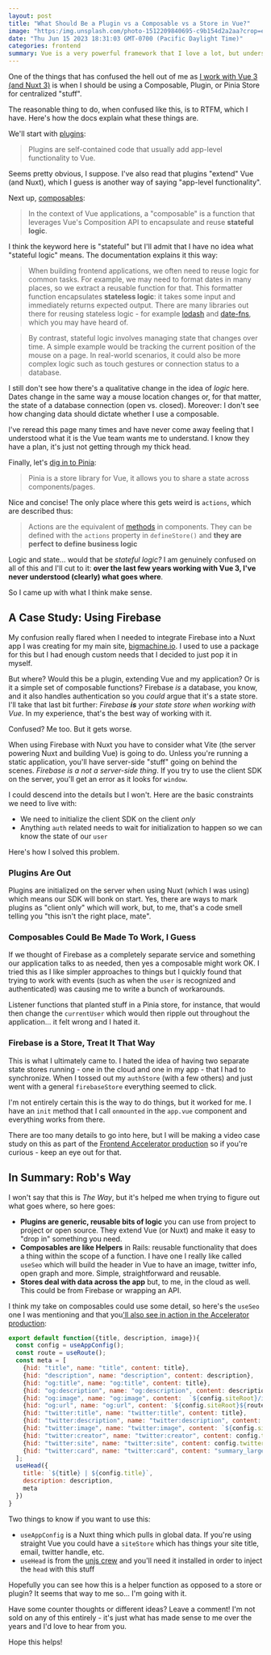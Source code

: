 ```yaml
---
layout: post
title: "What Should Be a Plugin vs a Composable vs a Store in Vue?"
image: "https:/img.unsplash.com/photo-1512209840695-c9b154d2a2aa?crop=entropy&cs=tinysrgb&fit=max&fm=jpg&ixid=M3wxMTc3M3wwfDF8c2VhcmNofDYwfHx0aHJlZXxlbnwwfHx8fDE2ODY4NTA3MTd8MA&ixlib=rb-4.0.3&q=80&w=2000"
date: "Thu Jun 15 2023 18:31:03 GMT-0700 (Pacific Daylight Time)"
categories: frontend
summary: Vue is a very powerful framework that I love a lot, but understanding some of the builtin machinery can be extremely confusing. Here's how I deal with that.      
---
```


One of the things that has confused the hell out of me as [I work with Vue 3 (and Nuxt 3)](//frontend/trying-something-different-a-real-world-tutorial-for-frontend-programming/) is when I should be using a Composable, Plugin, or Pinia Store for centralized "stuff".

The reasonable thing to do, when confused like this, is to RTFM, which I have. Here's how the docs explain what these things are.

We'll start with [plugins](https://vuejs.org/guide/reusability/plugins.html):

> Plugins are self-contained code that usually add app-level functionality to Vue.

Seems pretty obvious, I suppose. I've also read that plugins "extend" Vue (and Nuxt), which I guess is another way of saying "app-level functionality".

Next up, [composables](https://vuejs.org/guide/reusability/composables.html):

> In the context of Vue applications, a "composable" is a function that leverages Vue's Composition API to encapsulate and reuse **stateful logic**.

I think the keyword here is "stateful" but I'll admit that I have no idea what "stateful logic" means. The documentation explains it this way:

> When building frontend applications, we often need to reuse logic for common tasks. For example, we may need to format dates in many places, so we extract a reusable function for that. This formatter function encapsulates **stateless logic**: it takes some input and immediately returns expected output. There are many libraries out there for reusing stateless logic - for example [lodash](https://lodash.com/) and [date-fns](https://date-fns.org/), which you may have heard of.

> By contrast, stateful logic involves managing state that changes over time. A simple example would be tracking the current position of the mouse on a page. In real-world scenarios, it could also be more complex logic such as touch gestures or connection status to a database.

I still don't see how there's a qualitative change in the idea of _logic_ here. Dates change in the same way a mouse location changes or, for that matter, the state of a database connection (open vs. closed). Moreover: I don't see how changing data should dictate whether I use a composable.

I've reread this page many times and have never come away feeling that I understood what it is the Vue team wants me to understand. I know they have a plan, it's just not getting through my thick head.

Finally, let's [dig in to Pinia](https://pinia.vuejs.org/introduction.html):

> Pinia is a store library for Vue, it allows you to share a state across components/pages.

Nice and concise! The only place where this gets weird is `actions`, which are described thus:

> Actions are the equivalent of [methods](https://v3.vuejs.org/guide/data-methods.html#methods) in components. They can be defined with the `actions` property in `defineStore()` and **they are perfect to define business logic**

Logic and state... would that be _stateful logic?_ I am genuinely confused on all of this and I'll cut to it: **over the last few years working with Vue 3, I've never understood (clearly) what goes where**.

So I came up with what I think make sense.

## A Case Study: Using Firebase

My confusion really flared when I needed to integrate Firebase into a Nuxt app I was creating for my main site, [bigmachine.io](https://bigmachine.io). I used to use a package for this but I had enough custom needs that I decided to just pop it in myself.

But where? Would this be a plugin, extending Vue and my application? Or is it a simple set of composable functions? Firebase _is_ a database, you know, and it also handles authentication so you _could_ argue that it's a state store. I'll take that last bit further: _Firebase **is**_ _your state store when working with Vue_. In my experience, that's the best way of working with it.

Confused? Me too. But it gets worse.

When using Firebase with Nuxt you have to consider what Vite (the server powering Nuxt and building Vue) is going to do. Unless you're running a static application, you'll have server-side "stuff" going on behind the scenes. _Firebase is a not a server-side thing_. If you try to use the client SDK on the server, you'll get an error as it looks for `window`.

I could descend into the details but I won't. Here are the basic constraints we need to live with:

* We need to initialize the client SDK on the client _only_
* Anything `auth` related needs to wait for initialization to happen so we can know the state of our `user`

Here's how I solved this problem.

### Plugins Are Out

Plugins are initialized on the server when using Nuxt (which I was using) which means our SDK will bonk on start. Yes, there are ways to mark plugins as "client only" which will work, but, to me, that's a code smell telling you "this isn't the right place, mate".

### Composables Could Be Made To Work, I Guess

If we thought of Firebase as a completely separate service and something our application talks to as needed, then yes a composable might work OK. I tried this as I like simpler approaches to things but I quickly found that trying to work with events (such as when the `user` is recognized and authenticated) was causing me to write a bunch of workarounds.

Listener functions that planted stuff in a Pinia store, for instance, that would then change the `currentUser` which would then ripple out throughout the application... it felt wrong and I hated it.

### Firebase is a Store, Treat It That Way

This is what I ultimately came to. I hated the idea of having two separate state stores running - one in the cloud and one in my app - that I had to synchronize. When I tossed out my `authStore` (with a few others) and just went with a general `firebaseStore` everything seemed to click.

I'm not entirely certain this is the way to do things, but it worked for me. I have an `init` method that I call `onmounted` in the `app.vue` component and everything works from there.

There are too many details to go into here, but I will be making a video case study on this as part of the [Frontend Accelerator production](%5F%5FGHOST%5FURL%5F%5F/frontend-accelerator/) so if you're curious - keep an eye out for that.

## In Summary: Rob's Way

I won't say that this is _The Way_, but it's helped me when trying to figure out what goes where, so here goes:

* **Plugins are generic, reusable bits of logic** you can use from project to project or open source. They extend Vue (or Nuxt) and make it easy to "drop in" something you need.
* **Composables are like Helpers** in Rails: reusable functionality that does a thing within the scope of a function. I have one I really like called `useSeo` which will build the header in Vue to have an image, twitter info, open graph and more. Simple, straightforward and reusable.
* **Stores deal with data across the app** but, to me, in the cloud as well. This could be from Firebase or wrapping an API.

I think my take on composables could use some detail, so here's the `useSeo` one I was mentioning and that you['ll also see in action in the Accelerator production](%5F%5FGHOST%5FURL%5F%5F/frontend-accelerator/):

```js
export default function({title, description, image}){
  const config = useAppConfig();
  const route = useRoute();
  const meta = [
    {hid: "title", name: "title", content: title},
    {hid: "description", name: "description", content: description},
    {hid: "og:title", name: "og:title", content: title},
    {hid: "og:description", name: "og:description", content: description},
    {hid: "og:image", name: "og:image", content:  `${config.siteRoot}/images/${image}`},
    {hid: "og:url", name: "og:url", content: `${config.siteRoot}${route.path}`},
    {hid: "twitter:title", name: "twitter:title", content: title},
    {hid: "twitter:description", name: "twitter:description", content: description},
    {hid: "twitter:image", name: "twitter:image", content: `${config.siteRoot}/images/${image}`},
    {hid: "twitter:creator", name: "twitter:creator", content: config.twitterHandle},
    {hid: "twitter:site", name: "twitter:site", content: config.twitterHandle},
    {hid: "twitter:card", name: "twitter:card", content: "summary_large_image"}
  ];
  useHead({
    title: `${title} | ${config.title}`,
    description: description,
    meta
  })
}
```

Two things to know if you want to use this:

* `useAppConfig` is a Nuxt thing which pulls in global data. If you're using straight Vue you could have a `siteStore` which has things your site title, email, twitter handle, etc.
* `useHead` is from the [unjs crew](https://github.com/unjs/unhead) and you'll need it installed in order to inject the `head` with this stuff

Hopefully you can see how this is a helper function as opposed to a store or plugin? It seems that way to me so... I'm going with it.

Have some counter thoughts or different ideas? Leave a comment! I'm not sold on any of this entirely - it's just what has made sense to me over the years and I'd love to hear from you.

Hope this helps!